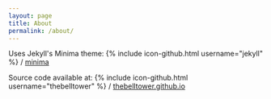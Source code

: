 ```yaml
---
layout: page
title: About
permalink: /about/
---
```


Uses Jekyll's Minima theme:
{% include icon-github.html username="jekyll" %} /
[minima](https://github.com/jekyll/minima)

Source code available at:
{% include icon-github.html username="thebelltower" %} /
[thebelltower.github.io](https://github.com/thebelltower/thebelltower.github.io)
